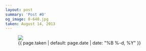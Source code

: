 ```yaml
---
layout: post
summary: 'Post #0'
og_image: 0-640.jpg
taken: August 14, 2013
---
```


<figure class="post">
<img sizes="(min-width: 700px) 50vw, calc(100vw - 2rem)" src="{{ site.assets_url }}/0-320.jpg" srcset="{{ site.assets_url }}/0-640.jpg 640w, {{ site.assets_url }}/0-480.jpg 480w, {{ site.assets_url }}/0-320.jpg 320w, {{ site.assets_url }}/0-160.jpg 160w"/>
<figcaption>
<time>{{ page.taken | default: page.date | date: "%B %-d, %Y" }}</time>
</figcaption>
</figure>
